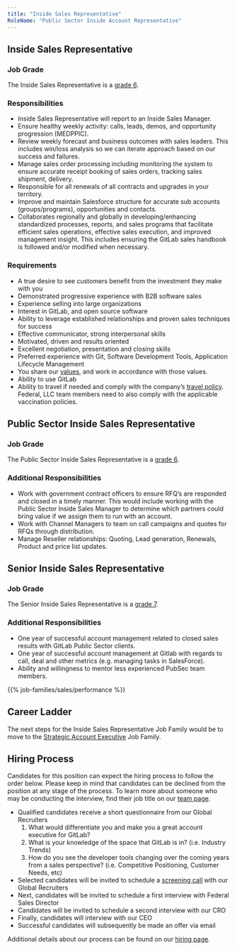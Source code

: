```yaml
---
title: "Inside Sales Representative"
RoleName: "Public Sector Inside Account Representative"
---
```


## Inside Sales Representative

### Job Grade

The Inside Sales Representative is a [grade 6](https://about.gitlab.com/handbook/total-rewards/compensation/compensation-calculator/#gitlab-job-grades).

### Responsibilities

- Inside Sales Representative will report to an Inside Sales Manager.
- Ensure healthy weekly activity: calls, leads, demos, and opportunity progression (MEDPPIC).
- Review weekly forecast and business outcomes with sales leaders.  This includes win/loss analysis so we can iterate approach based on our success and failures.
- Manage sales order processing including monitoring the system to ensure accurate receipt booking of sales orders, tracking sales shipment, delivery.
- Responsible for all renewals of all contracts and upgrades in your territory.
- Improve and maintain Salesforce structure for accurate sub accounts (groups/programs), opportunities and contacts.
- Collaborates regionally and globally in developing/enhancing standardized processes, reports, and sales programs that facilitate efficient sales operations, effective sales execution, and improved management insight.  This includes ensuring the GitLab sales handbook is followed and/or modified when necessary.

### Requirements

- A true desire to see customers benefit from the investment they make with you
- Demonstrated progressive experience with B2B software sales
- Experience selling into large organizations
- Interest in GitLab, and open source software
- Ability to leverage established relationships and proven sales techniques for success
- Effective communicator, strong interpersonal skills
- Motivated, driven and results oriented
- Excellent negotiation, presentation and closing skills
- Preferred experience with Git, Software Development Tools, Application Lifecycle Management
- You share our [values](https://about.gitlab.com/handbook/values/), and work in accordance with those values.
- Ability to use GitLab
- Ability to travel if needed and comply with the company’s [travel policy](https://about.gitlab.com/handbook/travel/#travel-guidance-covid-19). Federal, LLC team members need to also comply with the applicable vaccination policies.

## Public Sector Inside Sales Representative

### Job Grade

The Public Sector Inside Sales Representative is a [grade 6](https://about.gitlab.com/handbook/total-rewards/compensation/compensation-calculator/#gitlab-job-grades).

### Additional Responsibilities

- Work with government contract officers to ensure RFQ’s are responded and closed in a timely manner. This would include working with the Public Sector Inside Sales Manager to determine which partners could bring value if we assign them to run with an account.
- Work with Channel Managers to team on call campaigns and quotes for RFQs through distribution.
- Manage Reseller relationships: Quoting, Lead generation, Renewals, Product and price list updates.

## Senior Inside Sales Representative

### Job Grade

The Senior Inside Sales Representative is a [grade 7](https://about.gitlab.com/handbook/total-rewards/compensation/compensation-calculator/#gitlab-job-grades).

### Additional Responsibilities

- One year of successful account management related to closed sales results with GitLab Public Sector clients.
- One year of successful account management at Gitlab with regards to call, deal and other metrics (e.g. managing tasks in SalesForce).
- Ability and willingness to mentor less experienced PubSec team members.

{{% job-families/sales/performance %}}

## Career Ladder

The next steps for the Inside Sales Representative Job Family would be to move to the [Strategic Account Executive](/job-families/sales/enterprise-account-executive/) Job Family.

## Hiring Process

Candidates for this position can expect the hiring process to follow the order below. Please keep in mind that candidates can be declined from the position at any stage of the process. To learn more about someone who may be conducting the interview, find their job title on our [team page](https://about.gitlab.com/company/team/).

- Qualified candidates receive a short questionnaire from our Global Recruiters
  1. What would differentiate you and make you a great account executive for GitLab?
  1. What is your knowledge of the space that GitLab is in? (i.e. Industry Trends)
  1. How do you see the developer tools changing over the coming years from a sales perspective? (i.e. Competitive Positioning, Customer Needs, etc)
- Selected candidates will be invited to schedule a [screening call](https://about.gitlab.com/handbook/hiring/#screening-call) with our Global Recruiters
- Next, candidates will be invited to schedule a first interview with Federal Sales Director
- Candidates will be invited to schedule a second interview with our CRO
- Finally, candidates will interview with our CEO
- Successful candidates will subsequently be made an offer via email

Additional details about our process can be found on our [hiring page](https://about.gitlab.com/handbook/hiring/).
